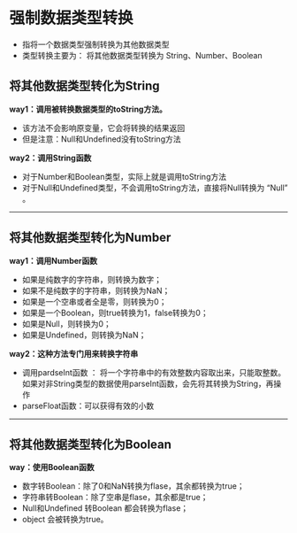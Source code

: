 # 强制数据类型转换
- 指将一个数据类型强制转换为其他数据类型
- 类型转换主要为： 将其他数据类型转换为 String、Number、Boolean
## 将其他数据类型转化为String
**way1：调用被转换数据类型的toString方法。**
- 该方法不会影响原变量，它会将转换的结果返回
- 但是注意：Null和Undefined没有toString方法

**way2：调用String函数**
- 对于Number和Boolean类型，实际上就是调用toString方法
- 对于Null和Undefined类型，不会调用toString方法，直接将Null转换为 “Null” 。
---
## 将其他数据类型转化为Number
**way1：调用Number函数**
- 如果是纯数字的字符串，则转换为数字；
- 如果不是纯数字的字符串，则转换为NaN；
- 如果是一个空串或者全是零，则转换为0；
- 如果是一个Boolean，则true转换为1，false转换为0；
- 如果是Null，则转换为0；
- 如果是Undefined，则转换为NaN；

**way2：这种方法专门用来转换字符串**
- 调用pardseInt函数 ： 将一个字符串中的有效整数内容取出来，只能取整数。
如果对非String类型的数据使用parseInt函数，会先将其转换为String，再操作
- parseFloat函数：可以获得有效的小数
---
## 将其他数据类型转化为Boolean
**way：使用Boolean函数**
- 数字转Boolean：除了0和NaN转换为flase，其余都转换为true；
- 字符串转Boolean：除了空串是flase，其余都是true；
- Null和Undefined 转Boolean 都会转换为flase；
- object 会被转换为true。
